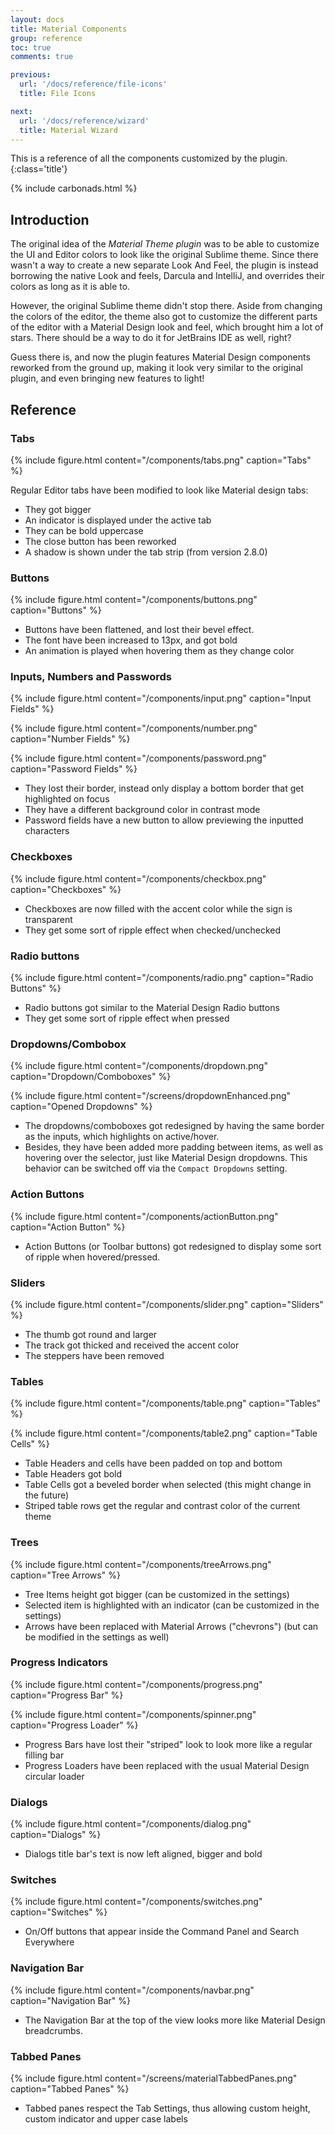 ```yaml
---
layout: docs
title: Material Components
group: reference
toc: true
comments: true

previous:
  url: '/docs/reference/file-icons'
  title: File Icons

next:
  url: '/docs/reference/wizard'
  title: Material Wizard
---
```


This is a reference of all the components customized by the plugin.
{:class='title'}

{% include carbonads.html %}

## Introduction

The original idea of the _Material Theme plugin_ was to be able to customize the UI and Editor colors to look like the original Sublime theme. Since there wasn't a way to create a new separate Look And Feel, the plugin is instead borrowing the native Look and feels, Darcula and IntelliJ, and overrides their colors as long as it is able to.

However, the original Sublime theme didn't stop there. Aside from changing the colors of the editor, the theme also got to customize the different parts of the editor with a Material Design look and feel, which brought him a lot of stars. There should be a way to do it for JetBrains IDE as well, right?

Guess there is, and now the plugin features Material Design components reworked from the ground up, making it look very similar to the original plugin, and even bringing new features to light!

## Reference

### Tabs

{% include figure.html content="/components/tabs.png" caption="Tabs" %}

Regular Editor tabs have been modified to look like Material design tabs:
- They got bigger
- An indicator is displayed under the active tab
- They can be bold uppercase
- The close button has been reworked
- A shadow is shown under the tab strip (from version 2.8.0)

### Buttons

{% include figure.html content="/components/buttons.png" caption="Buttons" %}

- Buttons have been flattened, and lost their bevel effect.
- The font have been increased to 13px, and got bold
- An animation is played when hovering them as they change color

### Inputs, Numbers and Passwords

{% include figure.html content="/components/input.png" caption="Input Fields" %}

{% include figure.html content="/components/number.png" caption="Number Fields" %}

{% include figure.html content="/components/password.png" caption="Password Fields" %}

- They lost their border, instead only display a bottom border that get highlighted on focus
- They have a different background color in contrast mode
- Password fields have a new button to allow previewing the inputted characters

### Checkboxes

{% include figure.html content="/components/checkbox.png" caption="Checkboxes" %}

- Checkboxes are now filled with the accent color while the sign is transparent
- They get some sort of ripple effect when checked/unchecked

### Radio buttons

{% include figure.html content="/components/radio.png" caption="Radio Buttons" %}

- Radio buttons got similar to the Material Design Radio buttons
- They get some sort of ripple effect when pressed

### Dropdowns/Combobox

{% include figure.html content="/components/dropdown.png" caption="Dropdown/Comboboxes" %}

{% include figure.html content="/screens/dropdownEnhanced.png" caption="Opened Dropdowns" %}

- The dropdowns/comboboxes got redesigned by having the same border as the inputs, which highlights on active/hover.
- Besides, they have been added more padding between items, as well as hovering over the selector, just like Material Design dropdowns. This behavior can be switched off via the `Compact Dropdowns` setting.

### Action Buttons

{% include figure.html content="/components/actionButton.png" caption="Action Button" %}

- Action Buttons (or Toolbar buttons) got redesigned to display some sort of ripple when hovered/pressed.

### Sliders

{% include figure.html content="/components/slider.png" caption="Sliders" %}

- The thumb got round and larger
- The track got thicked and received the accent color
- The steppers have been removed

### Tables

{% include figure.html content="/components/table.png" caption="Tables" %}

{% include figure.html content="/components/table2.png" caption="Table Cells" %}

- Table Headers and cells have been padded on top and bottom
- Table Headers got bold
- Table Cells got a beveled border when selected (this might change in the future)
- Striped table rows get the regular and contrast color of the current theme

### Trees

{% include figure.html content="/components/treeArrows.png" caption="Tree Arrows" %}

- Tree Items height got bigger (can be customized in the settings)
- Selected item is highlighted with an indicator (can be customized in the settings)
- Arrows have been replaced with Material Arrows ("chevrons") (but can be modified in the settings as well)

### Progress Indicators

{% include figure.html content="/components/progress.png" caption="Progress Bar" %}

{% include figure.html content="/components/spinner.png" caption="Progress Loader" %}

- Progress Bars have lost their "striped" look to look more like a regular filling bar
- Progress Loaders have been replaced with the usual Material Design circular loader

### Dialogs

{% include figure.html content="/components/dialog.png" caption="Dialogs" %}

- Dialogs title bar's text is now left aligned, bigger and bold

### Switches

{% include figure.html content="/components/switches.png" caption="Switches" %}

- On/Off buttons that appear inside the Command Panel and Search Everywhere

### Navigation Bar

{% include figure.html content="/components/navbar.png" caption="Navigation Bar" %}

- The Navigation Bar at the top of the view looks more like Material Design breadcrumbs.

### Tabbed Panes

{% include figure.html content="/screens/materialTabbedPanes.png" caption="Tabbed Panes" %}

- Tabbed panes respect the Tab Settings, thus allowing custom height, custom indicator and upper case labels
